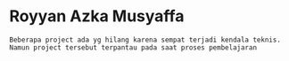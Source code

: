 # Royyan Azka Musyaffa 

```
Beberapa project ada yg hilang karena sempat terjadi kendala teknis. Namun project tersebut terpantau pada saat proses pembelajaran
```
